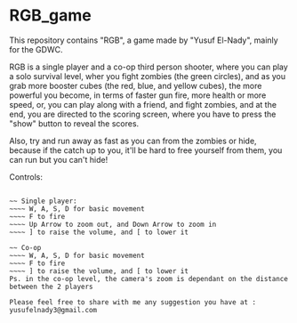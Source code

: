 # RGB_game
This repository contains "RGB", a game made by "Yusuf El-Nady", mainly for the GDWC.

RGB is a single player and a co-op third person shooter, where you can play a solo survival level, wher you fight zombies (the green
circles), and as you grab more booster cubes (the red, blue, and yellow cubes), the more powerful you become, in terms of faster gun fire, more 
health or more speed, or, you can play along with a friend, and fight zombies, and at the end, you are directed to the scoring 
screen, where you have to press the "show" button to reveal the scores.

Also, try and run away as fast as you can from the zombies or hide, because if the catch up to you, it'll be hard to free yourself
from them, you can run but you can't hide!

Controls:
~~~~~~~~~

~~ Single player:
~~~~ W, A, S, D for basic movement
~~~~ F to fire
~~~~ Up Arrow to zoom out, and Down Arrow to zoom in
~~~~ ] to raise the volume, and [ to lower it

~~ Co-op
~~~~ W, A, S, D for basic movement
~~~~ F to fire
~~~~ ] to raise the volume, and [ to lower it
Ps. in the co-op level, the camera's zoom is dependant on the distance between the 2 players

Please feel free to share with me any suggestion you have at : 
yusufelnady3@gmail.com
